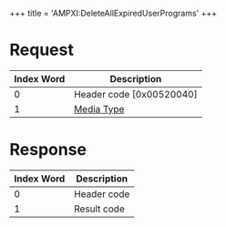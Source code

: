 +++
title = 'AMPXI:DeleteAllExpiredUserPrograms'
+++

# Request

| Index Word | Description                                            |
|------------|--------------------------------------------------------|
| 0          | Header code \[0x00520040\]                             |
| 1          | [Media Type](Filesystem_services#MediaType "wikilink") |

# Response

| Index Word | Description |
|------------|-------------|
| 0          | Header code |
| 1          | Result code |